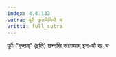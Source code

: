 ```yaml
---
index: 4.4.133
sutra: पूर्वैः कृतमिनियौ च
vritti: full_sutra
---
```


पूर्वैः "कृतम्" (इति) छन्दसि संज्ञायाम् इन-यौ खः च